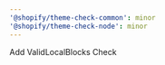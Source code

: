 ```yaml
---
'@shopify/theme-check-common': minor
'@shopify/theme-check-node': minor
---
```


Add ValidLocalBlocks Check
